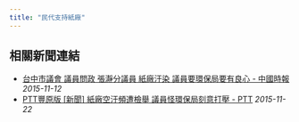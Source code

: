 ```yaml
---
title: "民代支持紙廠"
---
```



## 相關新聞連結
- [台中市議會 議員問政 張瀞分議員 紙廠汙染 議員要環保局要有良心 - 中國時報](https://youtu.be/wI8NAMsPuiU)
  *2015-11-12*
- [PTT豐原版  [新聞] 紙廠空汙頻遭檢舉 議員怪環保局刻意打壓 - PTT](https://www.ptt.cc/bbs/FengYuan/M.1448166278.A.B25.html)
  *2015-11-22*
